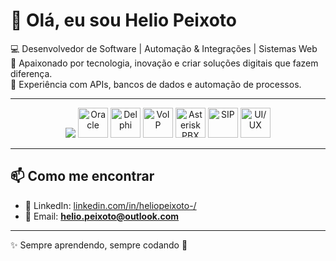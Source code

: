# 👋 Olá, eu sou Helio Peixoto  

💻 Desenvolvedor de Software | Automação & Integrações | Sistemas Web  
🚀 Apaixonado por tecnologia, inovação e criar soluções digitais que fazem diferença.  
🎯 Experiência com APIs, bancos de dados e automação de processos.  

---
<p align="center">
  <!-- skillicons.dev -->
  <img src="https://skillicons.dev/icons?i=php,mysql,oracle,js,css,html,python,cpp,nodejs,jquery,git,aws,linux" />

  <!-- externos -->
  <img src="https://cdn.simpleicons.org/oracle/F80000" alt="Oracle" width="48" height="48"/>
  <img src="https://upload.wikimedia.org/wikipedia/commons/0/0a/Embarcadero_Delphi_Logo.svg" alt="Delphi" width="48" height="48"/>
  <img src="https://cdn.simpleicons.org/voip/4CAF50" alt="VoIP" width="48" height="48"/>
  <img src="https://upload.wikimedia.org/wikipedia/commons/0/02/Asterisk_logo.svg" alt="Asterisk PBX" width="48" height="48"/>
  <img src="https://cdn.simpleicons.org/sip/2196F3" alt="SIP" width="48" height="48"/>
  <img src="https://cdn.simpleicons.org/adobexd/FF61F6" alt="UI/UX" width="48" height="48"/>
</p>




---

## 📫 Como me encontrar  
- 💼 LinkedIn: [linkedin.com/in/heliopeixoto-/](https://www.linkedin.com/in/heliopeixoto-/)  
- 📧 Email: **helio.peixoto@outlook.com**  

---
✨ Sempre aprendendo, sempre codando 🚀
